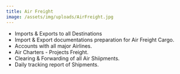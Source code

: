 ```yaml
---
title: Air Freight
image: /assets/img/uploads/AirFreight.jpg
---
```



- Imports & Exports to all Destinations
- Import & Export documentations preparation for Air Freight Cargo.
- Accounts with all major Airlines.
- Air Charters - Projects Freight.
- Clearing & Forwarding of all Air Shiipments.
- Daily tracking report of Shipments.
